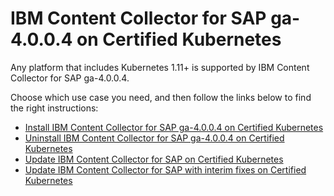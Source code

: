 # IBM Content Collector for SAP ga-4.0.0.4 on Certified Kubernetes

Any platform that includes Kubernetes 1.11+ is supported by IBM Content Collector for SAP ga-4.0.0.4.

Choose which use case you need, and then follow the links below to find the right instructions:

- [Install IBM Content Collector for SAP ga-4.0.0.4 on Certified Kubernetes](install.md)
- [Uninstall IBM Content Collector for SAP ga-4.0.0.4 on Certified Kubernetes](uninstall.md)
- [Update IBM Content Collector for SAP on Certified Kubernetes](update.md)
- [Update IBM Content Collector for SAP  with interim fixes on Certified Kubernetes](iFixesUpdate.md)
